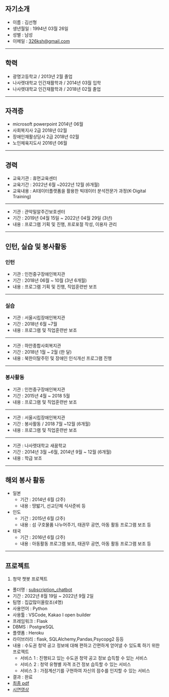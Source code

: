 ## 자기소개
- 이름 : 김선형
- 생년월일 : 1994년 03월 26일
- 성별 : 남성
- 이메일 : 326ksh@gmail.com

----------

## 학력
- 광명고등학교 / 2013년 2월 졸업
- 나사렛대학교 인간재활학과 / 2014년 03월 입학
- 나사렛대학교 인간재활학과 / 2018년 02월 졸업

----------

## 자격증
- microsoft powerpoint 2014년 06월
- 사회복지사 2급 2018년 02월
- 장애인재활상담사 2급 2018년 02월
- 노인체육지도사 2016년 06월
----------

## 경력
- 교육기관 : 휴먼교육센터  
- 교육기간 : 2022년 6월 ~2022년 12월 (6개월)
- 교육내용 : AI데이터플랫폼을 활용한 빅데이터 분석전문가 과정(K-Digital Training)
----------
- 기관 : 관악밀알주간보호센터
- 기간 : 2019년 04월 15일 ~ 2022년 04월 29일 (3년)
- 내용 : 프로그램 기획 및 진행, 프로포절 작성, 이용자 관리
----------

## 인턴, 실습 및 봉사활동
### 인턴
- 기관 : 인천중구장애인복지관
- 기간 : 2018년 06월 ~ 10월 (3년 6개월)
- 내용 : 프로그램 기획 및 진행, 직업훈련반 보조
----------
### 실습
- 기관 : 서울시립장애인복지관 
- 기간 : 2018년 6월 ~7월
- 내용 : 프로그램 및 직업훈련반 보조
---------	
- 기관 : 하안종합사회복지관
- 기간 : 2018년 1월 ~ 2월 (한 달)
- 내용 : 북한이탈주민 및 장애인 인식개선 프로그램 진행
----------
### 봉사활동
- 기관 : 인천중구장애인복지관  
- 기간 : 2015년 4월 ~ 2018 5월
- 내용 : 프로그램 및 직업훈련반 보조
----------	
- 기관 : 서울시립장애인복지관 
- 기간 : 봉사활동 / 2018 7월 ~12월 (6개월)
- 내용 : 프로그램 및 직업훈련반 보조
----------
- 기관 : 나사렛대학교 새꿈학교
- 기간 : 2014년 3월 ~6월, 2014년 9월 ~ 12월 (6개월)
- 내용 : 학급 보조
----------

## 해외 봉사 활동
- 일본 
	- 기간 : 2014년 6월 (2주)
	- 내용 : 땅밟기, 선교단체 식사준비 등
- 인도 
	- 기간 : 2015년 6월 (2주)
	- 내용 : 섬 구호물품 나누어주기, 태권무 공연, 아동 활동 프로그램 보조 등
- 태국 
	- 기간 : 2016년 6월 (2주)
	- 내용 : 아동활동 프로그램 보조, 태권무 공연, 아동 활동 프로그램 보조 등
----------

## 프로젝트
1. 청약 챗봇 프로젝트
- 폴더명 : [subscription_chatbot](https://github.com/kimsunhyung/project/tree/main/subscription_chatbot)
- 기간 : 2022년 8월 19일 ~ 2022년 9월 2일
- 팀명 : 집값많이올랐조(4명)
- 사용언어 : Python
- 사용툴 : VSCode, Kakao I open builder
- 프레임워크 : Flask
- DBMS : PostgreSQL
- 플랫폼 : Heroku
- 라이브러리 : flask, SQLAlchemy,Pandas,Psycopg2 등등
- 내용 : 수도권 청약 공고 정보에 대해 편하고 간편하게 얻어낼 수 있도록 하기 위한 프로젝트
	- 서비스 1 : 진행되고 있는 수도권 청약 공고 정보 습득할 수 있는 서비스
	- 서비스 2 : 청약 유형별 자격 조건 정보 습득할 수 있는 서비스
	- 서비스 3 : 가점계산기를 구현하여 자신의 점수를 인지할 수 있는 서비스
- 결과 : 완료
- [최종 pdf](https://github.com/kimsunhyung/project/blob/main/subscription_chatbot/ppt/%EC%B5%9C%EC%A2%85%EB%B0%9C%ED%91%9C_PPT.pdf)
- [시연영상](https://www.youtube.com/watch?v=Z5UQAE6qamM)
